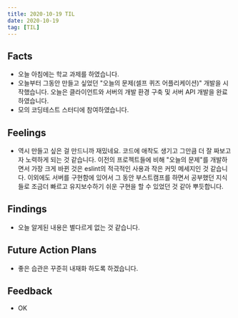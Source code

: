 ```yaml
---
title: 2020-10-19 TIL
date: 2020-10-19
tag: [TIL]
---
```


## Facts

- 오늘 아침에는 학교 과제를 하였습니다.
- 오늘부터 그동안 만들고 싶었던 "오늘의 문제(셀프 퀴즈 어플리케이션)" 개발을 시작했습니다. 오늘은 클라이언트와 서버의 개발 환경 구축 및 서버 API 개발을 완료하였습니다.
- 모의 코딩테스트 스터디에 참여하였습니다.

## Feelings

- 역시 만들고 싶은 걸 만드니까 재밌네요. 코드에 애착도 생기고 그만큼 더 잘 짜보고자 노력하게 되는 것 같습니다. 이전의 프로젝트들에 비해 "오늘의 문제"를 개발하면서 가장 크게 바뀐 것은 eslint의 적극적인 사용과 작은 커밋 메세지인 것 같습니다. 이외에도 서버를 구현함에 있어서 그 동안 부스트캠프를 하면서 공부했던 지식들로 조금더 빠르고 유지보수하기 쉬운 구현을 할 수 있었던 것 같아 뿌듯합니다.

## Findings

- 오늘 알게된 내용은 별다르게 없는 것 같습니다.

## Future Action Plans

- 좋은 습관은 꾸준히 내재화 하도록 하겠습니다.

## Feedback

- OK
